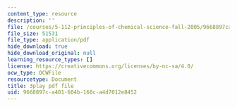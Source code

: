 ```yaml
---
content_type: resource
description: ''
file: /courses/5-112-principles-of-chemical-science-fall-2005/9668897ca401604b168ca4d7012e8452_LRFbAo-RIIU.pdf
file_size: 51531
file_type: application/pdf
hide_download: true
hide_download_original: null
learning_resource_types: []
license: https://creativecommons.org/licenses/by-nc-sa/4.0/
ocw_type: OCWFile
resourcetype: Document
title: 3play pdf file
uid: 9668897c-a401-604b-168c-a4d7012e8452
---
```

